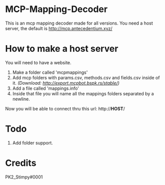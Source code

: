 # MCP-Mapping-Decoder
This is an mcp mapping decoder made for all versions.
You need a host server, the default is http://mcp.antecedentium.xyz/

# How to make a host server
You will need to have a website.
  1) Make a folder called 'mcpmappings'
  2) Add mcp folders with params.csv, methods.csv and fields.csv inside of it. *(Download: http://export.mcpbot.bspk.rs/stable/)*
  3) Add a file called 'mappings.info'
  4) Inside that file you will name all the mappings folders separated by a newline.
  
Now you will be able to connect thru this url: http://**HOST**/

# Todo
  1. Add folder support.

# Credits
PK2_Stimpy#0001

